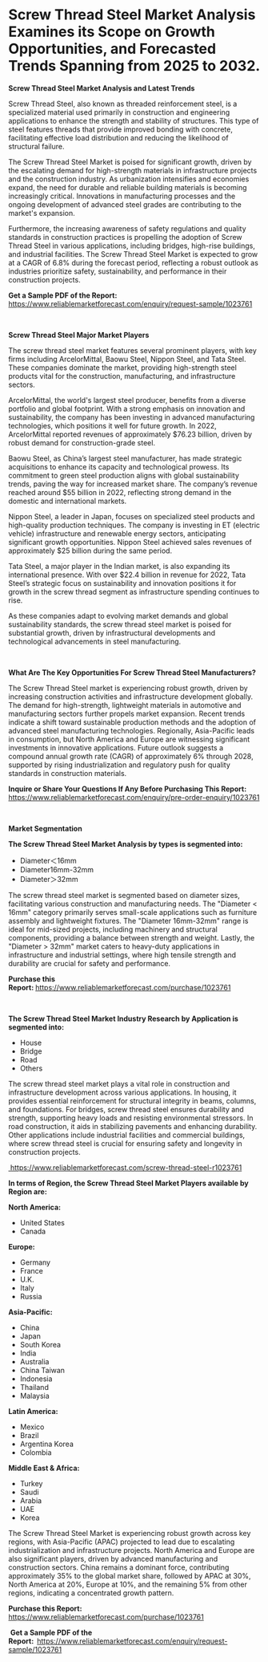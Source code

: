 <p><h1>Screw Thread Steel Market Analysis Examines its Scope on Growth Opportunities, and Forecasted Trends Spanning from 2025 to 2032.</h1></p><p><strong>Screw Thread Steel Market Analysis and Latest Trends</strong></p>
<p><p>Screw Thread Steel, also known as threaded reinforcement steel, is a specialized material used primarily in construction and engineering applications to enhance the strength and stability of structures. This type of steel features threads that provide improved bonding with concrete, facilitating effective load distribution and reducing the likelihood of structural failure. </p><p>The Screw Thread Steel Market is poised for significant growth, driven by the escalating demand for high-strength materials in infrastructure projects and the construction industry. As urbanization intensifies and economies expand, the need for durable and reliable building materials is becoming increasingly critical. Innovations in manufacturing processes and the ongoing development of advanced steel grades are contributing to the market's expansion. </p><p>Furthermore, the increasing awareness of safety regulations and quality standards in construction practices is propelling the adoption of Screw Thread Steel in various applications, including bridges, high-rise buildings, and industrial facilities. The Screw Thread Steel Market is expected to grow at a CAGR of 6.8% during the forecast period, reflecting a robust outlook as industries prioritize safety, sustainability, and performance in their construction projects.</p></p>
<p><strong>Get a Sample PDF of the Report:&nbsp;</strong> <a href="https://www.reliablemarketforecast.com/enquiry/request-sample/1023761?utm_campaign=3728&utm_medium=2&utm_source=Github&utm_content=ia&utm_term=16042025&utm_id=screw-thread-steel">https://www.reliablemarketforecast.com/enquiry/request-sample/1023761</a></p>
<p>&nbsp;</p>
<p><strong>Screw Thread Steel Major Market Players</strong></p>
<p><p>The screw thread steel market features several prominent players, with key firms including ArcelorMittal, Baowu Steel, Nippon Steel, and Tata Steel. These companies dominate the market, providing high-strength steel products vital for the construction, manufacturing, and infrastructure sectors.</p><p>ArcelorMittal, the world's largest steel producer, benefits from a diverse portfolio and global footprint. With a strong emphasis on innovation and sustainability, the company has been investing in advanced manufacturing technologies, which positions it well for future growth. In 2022, ArcelorMittal reported revenues of approximately $76.23 billion, driven by robust demand for construction-grade steel.</p><p>Baowu Steel, as China’s largest steel manufacturer, has made strategic acquisitions to enhance its capacity and technological prowess. Its commitment to green steel production aligns with global sustainability trends, paving the way for increased market share. The company’s revenue reached around $55 billion in 2022, reflecting strong demand in the domestic and international markets.</p><p>Nippon Steel, a leader in Japan, focuses on specialized steel products and high-quality production techniques. The company is investing in ET (electric vehicle) infrastructure and renewable energy sectors, anticipating significant growth opportunities. Nippon Steel achieved sales revenues of approximately $25 billion during the same period.</p><p>Tata Steel, a major player in the Indian market, is also expanding its international presence. With over $22.4 billion in revenue for 2022, Tata Steel’s strategic focus on sustainability and innovation positions it for growth in the screw thread segment as infrastructure spending continues to rise.</p><p>As these companies adapt to evolving market demands and global sustainability standards, the screw thread steel market is poised for substantial growth, driven by infrastructural developments and technological advancements in steel manufacturing.</p></p>
<p>&nbsp;</p>
<p><strong>What Are The Key Opportunities For Screw Thread Steel Manufacturers?</strong></p>
<p><p>The Screw Thread Steel market is experiencing robust growth, driven by increasing construction activities and infrastructure development globally. The demand for high-strength, lightweight materials in automotive and manufacturing sectors further propels market expansion. Recent trends indicate a shift toward sustainable production methods and the adoption of advanced steel manufacturing technologies. Regionally, Asia-Pacific leads in consumption, but North America and Europe are witnessing significant investments in innovative applications. Future outlook suggests a compound annual growth rate (CAGR) of approximately 6% through 2028, supported by rising industrialization and regulatory push for quality standards in construction materials.</p></p>
<p><strong>Inquire or Share Your Questions If Any Before Purchasing This Report:</strong> <a href="https://www.reliablemarketforecast.com/enquiry/pre-order-enquiry/1023761?utm_campaign=3728&utm_medium=2&utm_source=Github&utm_content=ia&utm_term=16042025&utm_id=screw-thread-steel">https://www.reliablemarketforecast.com/enquiry/pre-order-enquiry/1023761</a></p>
<p>&nbsp;</p>
<p><strong>Market Segmentation</strong></p>
<p><strong>The Screw Thread Steel Market Analysis by types is segmented into:</strong></p>
<p><ul><li>Diameter＜16mm</li><li>Diameter16mm-32mm</li><li>Diameter＞32mm</li></ul></p>
<p><p>The screw thread steel market is segmented based on diameter sizes, facilitating various construction and manufacturing needs. The "Diameter < 16mm" category primarily serves small-scale applications such as furniture assembly and lightweight fixtures. The "Diameter 16mm-32mm" range is ideal for mid-sized projects, including machinery and structural components, providing a balance between strength and weight. Lastly, the "Diameter > 32mm" market caters to heavy-duty applications in infrastructure and industrial settings, where high tensile strength and durability are crucial for safety and performance.</p></p>
<p><strong>Purchase this Report:&nbsp;</strong><a href="https://www.reliablemarketforecast.com/purchase/1023761?utm_campaign=3728&utm_medium=2&utm_source=Github&utm_content=ia&utm_term=16042025&utm_id=screw-thread-steel">https://www.reliablemarketforecast.com/purchase/1023761</a></p>
<p>&nbsp;</p>
<p><strong>The Screw Thread Steel Market Industry Research by Application is segmented into:</strong></p>
<p><ul><li>House</li><li>Bridge</li><li>Road</li><li>Others</li></ul></p>
<p><p>The screw thread steel market plays a vital role in construction and infrastructure development across various applications. In housing, it provides essential reinforcement for structural integrity in beams, columns, and foundations. For bridges, screw thread steel ensures durability and strength, supporting heavy loads and resisting environmental stressors. In road construction, it aids in stabilizing pavements and enhancing durability. Other applications include industrial facilities and commercial buildings, where screw thread steel is crucial for ensuring safety and longevity in construction projects.</p></p>
<p><a href="https://www.reliablemarketforecast.com/screw-thread-steel-r1023761?utm_campaign=3728&utm_medium=2&utm_source=Github&utm_content=ia&utm_term=16042025&utm_id=screw-thread-steel">&nbsp;https://www.reliablemarketforecast.com/screw-thread-steel-r1023761</a></p>
<p><strong>In terms of Region, the Screw Thread Steel Market Players available by Region are:</strong></p>
<p>
    <p> <strong> North America: </strong>
        <ul>
            <li>United States</li>
            <li>Canada</li>
        </ul>
        </p> 
    <p> <strong> Europe: </strong>
        <ul>
            <li>Germany</li>
            <li>France</li>
            <li>U.K.</li>
            <li>Italy</li>
            <li>Russia</li>
        </ul>
        </p> 
    <p> <strong> Asia-Pacific: </strong>
        <ul>
            <li>China</li>
            <li>Japan</li>
            <li>South Korea</li>
            <li>India</li>
            <li>Australia</li>
            <li>China Taiwan</li>
            <li>Indonesia</li>
            <li>Thailand</li>
            <li>Malaysia</li>
        </ul>
        </p> 
    <p> <strong> Latin America: </strong>
        <ul>
            <li>Mexico</li>
            <li>Brazil</li>
            <li>Argentina Korea</li>
            <li>Colombia</li>
        </ul>
        </p> 
    <p> <strong> Middle East & Africa: </strong>
        <ul>
            <li>Turkey</li>
            <li>Saudi</li>
            <li>Arabia</li>
            <li>UAE</li>
            <li>Korea</li>
        </ul>
    </p>
    </p>
<p><p>The Screw Thread Steel Market is experiencing robust growth across key regions, with Asia-Pacific (APAC) projected to lead due to escalating industrialization and infrastructure projects. North America and Europe are also significant players, driven by advanced manufacturing and construction sectors. China remains a dominant force, contributing approximately 35% to the global market share, followed by APAC at 30%, North America at 20%, Europe at 10%, and the remaining 5% from other regions, indicating a concentrated growth pattern.</p></p>
<p><strong>Purchase this Report: </strong><a href="https://www.reliablemarketforecast.com/purchase/1023761?utm_campaign=3728&utm_medium=2&utm_source=Github&utm_content=ia&utm_term=16042025&utm_id=screw-thread-steel">https://www.reliablemarketforecast.com/purchase/1023761</a></p>
<p>&nbsp;<strong>Get a Sample PDF of the Report:&nbsp;&nbsp;</strong><a href="https://www.reliablemarketforecast.com/enquiry/request-sample/1023761?utm_campaign=3728&utm_medium=2&utm_source=Github&utm_content=ia&utm_term=16042025&utm_id=screw-thread-steel">https://www.reliablemarketforecast.com/enquiry/request-sample/1023761</a></p>
<p><strong></strong></p>
<p><p></p><p></p><p></p></p>
